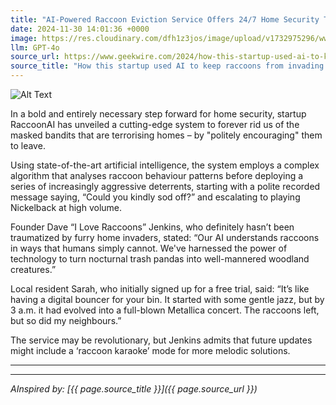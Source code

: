 ```yaml
---
title: "AI-Powered Raccoon Eviction Service Offers 24/7 Home Security Terror"
date: 2024-11-30 14:01:36 +0000
image: https://res.cloudinary.com/dfh1z3jos/image/upload/v1732975296/wwqfk9kq98m8ycminglf.png
llm: GPT-4o
source_url: https://www.geekwire.com/2024/how-this-startup-used-ai-to-keep-raccoons-from-invading-my-house/
source_title: "How this startup used AI to keep raccoons from invading my house"
---
```

![Alt Text](https://res.cloudinary.com/dfh1z3jos/image/upload/v1732975296/wwqfk9kq98m8ycminglf.png "A cartoonish raccoon wearing a futuristic headset and a cape stands atop a high-tech drone, surveying a suburban neighborhood. Below, a family watches in shock as the raccoon holds a clipboard, checking off various 'eviction' tasks while robots in the background are seen playfully tossing their belongings out of a window. The scene is bright and colorful, with exaggerated expressions of surprise on the family's faces, photographic style.")


In a bold and entirely necessary step forward for home security, startup RaccoonAI has unveiled a cutting-edge system to forever rid us of the masked bandits that are terrorising homes – by "politely encouraging" them to leave.

Using state-of-the-art artificial intelligence, the system employs a complex algorithm that analyses raccoon behaviour patterns before deploying a series of increasingly aggressive deterrents, starting with a polite recorded message saying, “Could you kindly sod off?” and escalating to playing Nickelback at high volume.

Founder Dave “I Love Raccoons” Jenkins, who definitely hasn’t been traumatized by furry home invaders, stated: “Our AI understands raccoons in ways that humans simply cannot. We've harnessed the power of technology to turn nocturnal trash pandas into well-mannered woodland creatures.”

Local resident Sarah, who initially signed up for a free trial, said: “It’s like having a digital bouncer for your bin. It started with some gentle jazz, but by 3 a.m. it had evolved into a full-blown Metallica concert. The raccoons left, but so did my neighbours.”

The service may be revolutionary, but Jenkins admits that future updates might include a ‘raccoon karaoke’ mode for more melodic solutions.

---

---
*AInspired by: [{{ page.source_title }}]({{ page.source_url }})*
